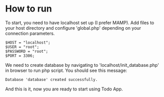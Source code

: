 # How to run
To start, you need to have localhost set up (I prefer MAMP). Add files to your host directory and configure 'global.php' depending on your connection parameters.

```
$HOST = "localhost";
$USER = "root";
$PASSWORD = "root";
$PORT = 3306;
```

We need to create database by navigating to 'localhost/init_database.php' in browser to run php script. You should see this message: 

```
Database 'database' created successfully.
```

And this is it, now you are ready to start using Todo App.
